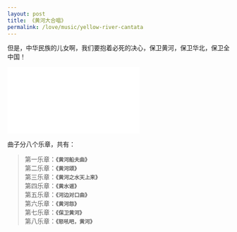 ```yaml
---
layout: post
title: 《黄河大合唱》
permalink: /love/music/yellow-river-cantata
---
```


但是，中华民族的儿女啊，我们要抱着必死的决心，保卫黄河，保卫华北，保卫全中国！

<iframe src="//player.bilibili.com/player.html?aid=293154672&bvid=BV14f4y1E7Dk&cid=413639930&page=1" scrolling="no" border="0" frameborder="no" framespacing="0" allowfullscreen="true"> </iframe>

曲子分八个乐章，共有：

>第一乐章：**`《黄河船夫曲》`**<br>
>第二乐章：**`《黄河颂》`**<br>
>第三乐章：**`《黄河之水天上来》`**<br>
>第四乐章：**`《黄水谣》`**<br>
>第五乐章：**`《河边对口曲》`**<br>
>第六乐章：**`《黄河怨》`**<br>
>第七乐章：**`《保卫黄河》`**<br>
>第八乐章：**`《怒吼吧，黄河》`**
